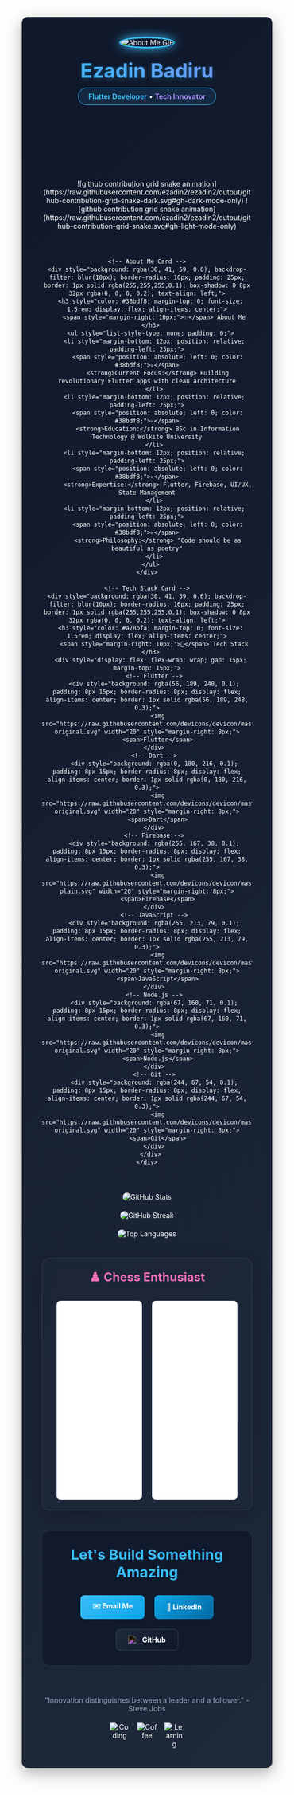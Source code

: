 <div style="background: linear-gradient(135deg, #0f172a 0%, #1e293b 100%); color: #ffffff; padding: 40px; font-family: 'Inter', Arial, sans-serif; text-align: center; border-radius: 12px; box-shadow: 0 10px 30px rgba(0, 0, 0, 0.3);">
  
  <!-- Animated Header with 3D Effect -->
  <div style="position: relative; margin-bottom: 30px;">
    <img src="https://github.com/7oSkaaa/7oSkaaa/blob/main/Images/about_me.gif?raw=true" alt="About Me GIF" width="180px" style="border-radius: 50%; border: 3px solid #38bdf8; box-shadow: 0 0 20px #38bdf8;">
    <h1 style="font-size: 2.5rem; margin: 20px 0 10px; background: linear-gradient(90deg, #38bdf8, #818cf8); -webkit-background-clip: text; -webkit-text-fill-color: transparent; text-shadow: 0 2px 10px rgba(56, 189, 248, 0.3);">
      Ezadin Badiru
    </h1>
    <div style="display: inline-block; padding: 8px 20px; background: rgba(56, 189, 248, 0.1); border-radius: 20px; border: 1px solid #38bdf8; margin-bottom: 20px;">
      <span style="color: #38bdf8; font-weight: bold;">Flutter Developer</span> • 
      <span style="color: #a78bfa; font-weight: bold;">Tech Innovator</span>
    </div>
  </div>

  <!-- Floating Particles Background Effect (CSS) -->
  <div style="position: absolute; top: 0; left: 0; width: 100%; height: 100%; overflow: hidden; z-index: 0; pointer-events: none;">
    <div style="position: absolute; background: rgba(255,255,255,0.2); border-radius: 50%;" class="particle"></div>
    <!-- More particles would be added via JavaScript -->
  </div>

  <!-- Dynamic Typewriter Effect -->
  <div style="min-height: 60px; margin: 20px auto; max-width: 800px;">
    <p style="font-size: 1.2rem; line-height: 1.6; position: relative; display: inline-block;">
      <span id="typewriter" style="border-right: 2px solid #38bdf8; animation: blink 1s step-end infinite;"></span>
    </p>
  </div>

  <!-- GitHub Snake Animation -->
  <div style="margin: 30px auto; max-width: 800px; position: relative; z-index: 1;">
    ![github contribution grid snake animation](https://raw.githubusercontent.com/ezadin2/ezadin2/output/github-contribution-grid-snake-dark.svg#gh-dark-mode-only)
    ![github contribution grid snake animation](https://raw.githubusercontent.com/ezadin2/ezadin2/output/github-contribution-grid-snake.svg#gh-light-mode-only)
  </div>

  <!-- Glassmorphism Cards Section -->
  <div style="display: grid; grid-template-columns: repeat(auto-fit, minmax(300px, 1fr)); gap: 25px; margin: 40px 0; position: relative; z-index: 1;">

    <!-- About Me Card -->
    <div style="background: rgba(30, 41, 59, 0.6); backdrop-filter: blur(10px); border-radius: 16px; padding: 25px; border: 1px solid rgba(255,255,255,0.1); box-shadow: 0 8px 32px rgba(0, 0, 0, 0.2); text-align: left;">
      <h3 style="color: #38bdf8; margin-top: 0; font-size: 1.5rem; display: flex; align-items: center;">
        <span style="margin-right: 10px;">✨</span> About Me
      </h3>
      <ul style="list-style-type: none; padding: 0;">
        <li style="margin-bottom: 12px; position: relative; padding-left: 25px;">
          <span style="position: absolute; left: 0; color: #38bdf8;">▹</span>
          <strong>Current Focus:</strong> Building revolutionary Flutter apps with clean architecture
        </li>
        <li style="margin-bottom: 12px; position: relative; padding-left: 25px;">
          <span style="position: absolute; left: 0; color: #38bdf8;">▹</span>
          <strong>Education:</strong> BSc in Information Technology @ Wolkite University
        </li>
        <li style="margin-bottom: 12px; position: relative; padding-left: 25px;">
          <span style="position: absolute; left: 0; color: #38bdf8;">▹</span>
          <strong>Expertise:</strong> Flutter, Firebase, UI/UX, State Management
        </li>
        <li style="margin-bottom: 12px; position: relative; padding-left: 25px;">
          <span style="position: absolute; left: 0; color: #38bdf8;">▹</span>
          <strong>Philosophy:</strong> "Code should be as beautiful as poetry"
        </li>
      </ul>
    </div>

    <!-- Tech Stack Card -->
    <div style="background: rgba(30, 41, 59, 0.6); backdrop-filter: blur(10px); border-radius: 16px; padding: 25px; border: 1px solid rgba(255,255,255,0.1); box-shadow: 0 8px 32px rgba(0, 0, 0, 0.2); text-align: left;">
      <h3 style="color: #a78bfa; margin-top: 0; font-size: 1.5rem; display: flex; align-items: center;">
        <span style="margin-right: 10px;">🚀</span> Tech Stack
      </h3>
      <div style="display: flex; flex-wrap: wrap; gap: 15px; margin-top: 15px;">
        <!-- Flutter -->
        <div style="background: rgba(56, 189, 248, 0.1); padding: 8px 15px; border-radius: 8px; display: flex; align-items: center; border: 1px solid rgba(56, 189, 248, 0.3);">
          <img src="https://raw.githubusercontent.com/devicons/devicon/master/icons/flutter/flutter-original.svg" width="20" style="margin-right: 8px;">
          <span>Flutter</span>
        </div>
        <!-- Dart -->
        <div style="background: rgba(0, 180, 216, 0.1); padding: 8px 15px; border-radius: 8px; display: flex; align-items: center; border: 1px solid rgba(0, 180, 216, 0.3);">
          <img src="https://raw.githubusercontent.com/devicons/devicon/master/icons/dart/dart-original.svg" width="20" style="margin-right: 8px;">
          <span>Dart</span>
        </div>
        <!-- Firebase -->
        <div style="background: rgba(255, 167, 38, 0.1); padding: 8px 15px; border-radius: 8px; display: flex; align-items: center; border: 1px solid rgba(255, 167, 38, 0.3);">
          <img src="https://raw.githubusercontent.com/devicons/devicon/master/icons/firebase/firebase-plain.svg" width="20" style="margin-right: 8px;">
          <span>Firebase</span>
        </div>
        <!-- JavaScript -->
        <div style="background: rgba(255, 213, 79, 0.1); padding: 8px 15px; border-radius: 8px; display: flex; align-items: center; border: 1px solid rgba(255, 213, 79, 0.3);">
          <img src="https://raw.githubusercontent.com/devicons/devicon/master/icons/javascript/javascript-original.svg" width="20" style="margin-right: 8px;">
          <span>JavaScript</span>
        </div>
        <!-- Node.js -->
        <div style="background: rgba(67, 160, 71, 0.1); padding: 8px 15px; border-radius: 8px; display: flex; align-items: center; border: 1px solid rgba(67, 160, 71, 0.3);">
          <img src="https://raw.githubusercontent.com/devicons/devicon/master/icons/nodejs/nodejs-original.svg" width="20" style="margin-right: 8px;">
          <span>Node.js</span>
        </div>
        <!-- Git -->
        <div style="background: rgba(244, 67, 54, 0.1); padding: 8px 15px; border-radius: 8px; display: flex; align-items: center; border: 1px solid rgba(244, 67, 54, 0.3);">
          <img src="https://raw.githubusercontent.com/devicons/devicon/master/icons/git/git-original.svg" width="20" style="margin-right: 8px;">
          <span>Git</span>
        </div>
      </div>
    </div>
  </div>

  <!-- GitHub Stats Section -->
  <div style="display: grid; grid-template-columns: repeat(auto-fit, minmax(300px, 1fr)); gap: 20px; margin: 40px 0; position: relative; z-index: 1;">
    <div>
      <img src="https://github-readme-stats.vercel.app/api?username=ezadin2&show_icons=true&theme=radical&hide_border=true&bg_color=0d1117" alt="GitHub Stats" style="width: 100%; border-radius: 10px;">
    </div>
    <div>
      <img src="https://github-readme-streak-stats.herokuapp.com/?user=ezadin2&theme=radical&hide_border=true&background=0d1117" alt="GitHub Streak" style="width: 100%; border-radius: 10px;">
    </div>
    <div>
      <img src="https://github-readme-stats.vercel.app/api/top-langs/?username=ezadin2&layout=compact&theme=radical&hide_border=true&bg_color=0d1117" alt="Top Languages" style="width: 100%; border-radius: 10px;">
    </div>
  </div>

  <!-- Chess Visualization -->
  <div style="margin: 40px auto; max-width: 900px; background: rgba(30, 41, 59, 0.6); backdrop-filter: blur(10px); border-radius: 16px; padding: 20px; border: 1px solid rgba(255,255,255,0.1); box-shadow: 0 8px 32px rgba(0, 0, 0, 0.2); position: relative; z-index: 1;">
    <h3 style="color: #f472b6; text-align: center; font-size: 1.5rem; margin-top: 0;">♟️ Chess Enthusiast</h3>
    <div style="display: flex; flex-wrap: wrap; justify-content: center; gap: 20px;">
      <img width="45%" height="400px" src="https://raw.githubusercontent.com/arash-hacker/gess/main/chess1.svg" alt="Chess Profile" style="border-radius: 8px;"/>
      <img width="45%" height="400px" src="https://raw.githubusercontent.com/arash-hacker/gess/main/chess.svg" alt="Last Game" style="border-radius: 8px;"/>
    </div>
  </div>

  <!-- Contact Section -->
  <div style="background: rgba(15, 23, 42, 0.8); backdrop-filter: blur(10px); border-radius: 16px; padding: 30px; margin: 40px auto; max-width: 800px; border: 1px solid rgba(255,255,255,0.1); position: relative; z-index: 1;">
    <h3 style="color: #38bdf8; font-size: 1.8rem; margin-top: 0; text-align: center;">Let's Build Something Amazing</h3>
    <div style="display: flex; flex-wrap: wrap; justify-content: center; gap: 20px; margin-top: 20px;">
      <a href="mailto:ezadinbadru55@gmail.com" style="display: inline-flex; align-items: center; padding: 12px 24px; background: linear-gradient(135deg, #38bdf8 0%, #0ea5e9 100%); color: white; border-radius: 8px; text-decoration: none; font-weight: bold; transition: transform 0.3s, box-shadow 0.3s;" onmouseover="this.style.transform='translateY(-3px)'; this.style.boxShadow='0 10px 20px rgba(56, 189, 248, 0.3)'" onmouseout="this.style.transform=''; this.style.boxShadow=''">
        ✉️ Email Me
      </a>
      <a href="https://www.linkedin.com/in/ezadin-badiru-915930356/" target="_blank" style="display: inline-flex; align-items: center; padding: 12px 24px; background: linear-gradient(135deg, #0ea5e9 0%, #0369a1 100%); color: white; border-radius: 8px; text-decoration: none; font-weight: bold; transition: transform 0.3s, box-shadow 0.3s;" onmouseover="this.style.transform='translateY(-3px)'; this.style.boxShadow='0 10px 20px rgba(14, 165, 233, 0.3)'" onmouseout="this.style.transform=''; this.style.boxShadow=''">
        💼 LinkedIn
      </a>
      <a href="https://github.com/ezadin2" target="_blank" style="display: inline-flex; align-items: center; padding: 12px 24px; background: linear-gradient(135deg, #1e293b 0%, #0f172a 100%); color: white; border-radius: 8px; text-decoration: none; font-weight: bold; border: 1px solid #334155; transition: transform 0.3s, box-shadow 0.3s;" onmouseover="this.style.transform='translateY(-3px)'; this.style.boxShadow='0 10px 20px rgba(30, 41, 59, 0.3)'" onmouseout="this.style.transform=''; this.style.boxShadow=''">
        <img src="https://github.githubassets.com/images/modules/logos_page/GitHub-Mark.png" width="20" style="margin-right: 8px; filter: invert(1);"> GitHub
      </a>
    </div>
  </div>

  <!-- Animated Footer -->
  <div style="margin-top: 60px; position: relative; z-index: 1;">
    <p style="font-size: 0.9rem; color: #94a3b8;">
      "Innovation distinguishes between a leader and a follower." - Steve Jobs
    </p>
    <div style="display: flex; justify-content: center; gap: 15px; margin-top: 20px;">
      <img src="https://media.giphy.com/media/3o7aCTfyhYawdOXcFW/giphy.gif" width="40" alt="Coding" title="Always coding">
      <img src="https://media.giphy.com/media/LnUt9rYVbHC5O6IuB5/giphy.gif" width="40" alt="Coffee" title="Fueled by coffee">
      <img src="https://media.giphy.com/media/3o7abKhOpu0NwenH3O/giphy.gif" width="40" alt="Learning" title="Always learning">
    </div>
  </div>

  <!-- CSS Animation Keyframes -->
  <style>
    @keyframes float {
      0%, 100% { transform: translateY(0); }
      50% { transform: translateY(-10px); }
    }
    @keyframes blink {
      0%, 100% { opacity: 1; }
      50% { opacity: 0; }
    }
    .particle {
      animation: float 5s infinite ease-in-out;
    }
  </style>

  <!-- JavaScript for Dynamic Effects -->
  <script>
    // Typewriter effect
    const phrases = [
      "Building beautiful Flutter apps",
      "Solving problems with code",
      "Creating seamless user experiences",
      "Passionate about tech innovation",
      "Turning ideas into reality"
    ];
    let currentPhrase = 0;
    let currentChar = 0;
    let isDeleting = false;
    const typewriterElement = document.getElementById('typewriter');
    
    function typeWriter() {
      const fullTxt = phrases[currentPhrase];
      
      if (isDeleting) {
        typewriterElement.textContent = fullTxt.substring(0, currentChar - 1);
        currentChar--;
      } else {
        typewriterElement.textContent = fullTxt.substring(0, currentChar + 1);
        currentChar++;
      }
      
      if (!isDeleting && currentChar === fullTxt.length) {
        isDeleting = true;
        setTimeout(typeWriter, 1500);
      } else if (isDeleting && currentChar === 0) {
        isDeleting = false;
        currentPhrase = (currentPhrase + 1) % phrases.length;
        setTimeout(typeWriter, 500);
      } else {
        setTimeout(typeWriter, isDeleting ? 50 : 100);
      }
    }
    
    // Start the typewriter effect
    setTimeout(typeWriter, 1000);
    
    // Create particles
    function createParticles() {
      const container = document.querySelector('.particle').parentElement;
      for (let i = 0; i < 20; i++) {
        const particle = document.createElement('div');
        particle.className = 'particle';
        particle.style.width = `${Math.random() * 5 + 2}px`;
        particle.style.height = particle.style.width;
        particle.style.left = `${Math.random() * 100}%`;
        particle.style.top = `${Math.random() * 100}%`;
        particle.style.animationDuration = `${Math.random() * 10 + 5}s`;
        particle.style.animationDelay = `${Math.random() * 5}s`;
        container.appendChild(particle);
      }
    }
    
    createParticles();
  </script>
</div>
